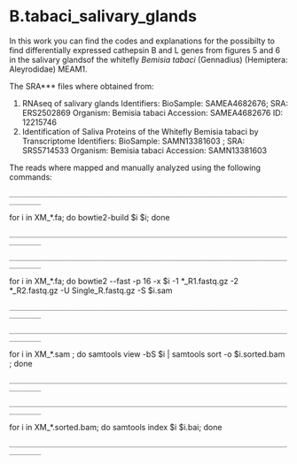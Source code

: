 # B.tabaci_salivary_glands


In this work you can find the codes and explanations for the possibilty to find differentially expressed cathepsin B and L genes from figures 5 and 6 in the salivary glandsof the whitefly *Bemisia tabaci* (Gennadius) (Hemiptera: Aleyrodidae) MEAM1.

The SRA*** files where obtained from:
1. RNAseq of salivary glands
   Identifiers:	BioSample: SAMEA4682676; SRA: ERS2502869
   Organism:	Bemisia tabaci 
   Accession: SAMEA4682676	ID: 12215746
2. Identification of Saliva Proteins of the Whitefly Bemisia tabaci by Transcriptome
   Identifiers:	BioSample: SAMN13381603 ; SRA: SRS5714533
   Organism:	Bemisia tabaci
   Accession: SAMN13381603




The reads where mapped and manually analyzed using the following commands:

`______________________________________________________________________________`



for i in XM_*.fa; do bowtie2-build $i $i; done

`______________________________________________________________________________`



`______________________________________________________________________________`

for i in XM_*.fa; do bowtie2 --fast -p 16 -x $i  -1 *_R1.fastq.gz -2 *_R2.fastq.gz -U Single_R.fastq.gz -S $i.sam 

`______________________________________________________________________________`


`______________________________________________________________________________`

for i in XM_*.sam ; do samtools view -bS $i | samtools sort -o $i.sorted.bam ; done

`______________________________________________________________________________`

`______________________________________________________________________________`

for i in XM_*.sorted.bam; do samtools index $i $i.bai; done

`______________________________________________________________________________`
